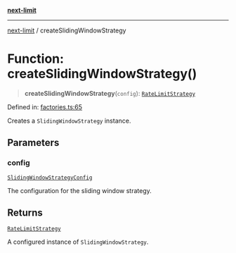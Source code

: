 [**next-limit**](../README.md)

***

[next-limit](../README.md) / createSlidingWindowStrategy

# Function: createSlidingWindowStrategy()

> **createSlidingWindowStrategy**(`config`): [`RateLimitStrategy`](../interfaces/RateLimitStrategy.md)

Defined in: [factories.ts:65](https://github.com/saoudi-h/next-limit/blob/a021d5ea56d9eb46030653e5f5bb1bd56648180d/src/factories.ts#L65)

Creates a `SlidingWindowStrategy` instance.

## Parameters

### config

[`SlidingWindowStrategyConfig`](../interfaces/SlidingWindowStrategyConfig.md)

The configuration for the sliding window strategy.

## Returns

[`RateLimitStrategy`](../interfaces/RateLimitStrategy.md)

A configured instance of `SlidingWindowStrategy`.
